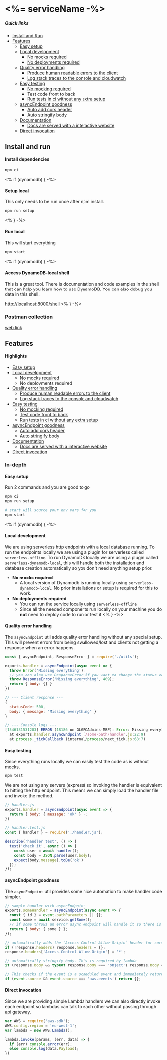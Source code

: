 # <%= serviceName -%>

##### Quick links
- [Install and Run](#install)
- [Features](#Features)
  - [Easy setup](#h-1)
  - [Local development](#h-2)
    - [No mocks required](#h-3)
    - [No deployments required](#h-4)
  - [Quality error handling](#h-5)
    - [Produce human readable errors to the client](#h-6)
    - [Log stack traces to the console and cloudwatch](#h-7)
  - [Easy testing](#h-8)
    - [No mocking required](#h-8)
    - [Test code front to back](#h-8)
    - [Run tests in ci without any extra setup](#h-8)
  - [asyncEndpoint goodness](#h-9)
    - [Auto add cors header](#h-10)
    - [Auto stringify body](#h-11)
  - [Documentation](#h-12)
    - [Docs are served with a interactive website](#h-12)
  - [Direct invocation](#h-15)

## <a name="install"></a>Install and run
#### Install dependencies
```bash
npm ci
```

<% if (dynamodb) { -%>
#### Setup local
This only needs to be run once after npm install.
```bash
npm run setup
```
<% } -%>

#### Run local
This will start everything
```bash
npm start
```

<% if (dynamodb) { -%>
#### Access DynamoDB-local shell
This is a great tool. There is documentation and code examples in the shell that can help you learn how to use DynamoDB. You can also debug you data in this shell.

[http://localhost:8000/shell](http://localhost:8000/shell)
<% } -%>

### Postman collection
[web link](https://documenter.getpostman.com/view/5996612/Rzn8Pgx3)


## Features

#### Highlights
  - [Easy setup](#h-1)
  - [Local development](#h-2)
    - [No mocks required](#h-3)
    - [No deployments required](#h-4)
  - [Quality error handling](#h-5)
    - [Produce human readable errors to the client](#h-6)
    - [Log stack traces to the console and cloudwatch](#h-7)
  - [Easy testing](#h-8)
    - [No mocking required](#h-8)
    - [Test code front to back](#h-8)
    - [Run tests in ci without any extra setup](#h-8)
  - [asyncEndpoint goodness](#h-9)
    - [Auto add cors header](#h-10)
    - [Auto stringify body](#h-11)
  - [Documentation](#h-12)
    - [Docs are served with a interactive website](#h-12)
  - [Direct invocation](#h-15)

### In-depth

#### <a name="h-1"></a>Easy setup
Run 2 commands and you are good to go
```bash
npm ci
npm run setup

# start will source your env vars for you
npm start
```

<% if (dynamodb) { -%>
#### <a name="h-2"></a>Local development
We are using serverless http endpoints with a local database running. To run the endpoints locally we are using a plugin for serverless called `serverless-offline`. To run DynamoDB locally we are using a plugin called `serverless-dynamodb-local`, this will handle both the installation and database creation automatically so you don't need anything setup prior.

- <a name="h-3"></a>**No mocks required**
  - A local version of Dynamodb is running locally using `serverless-dynamodb-local`. No prior installations or setup is required for this to work.
- <a name="h-4"></a>**No deployments required**
  - You can run the service locally using `serverless-offline`
  - Since all the needed components run locally on your machine you do **not** need to deploy code to run or test it
<% } -%>

#### <a name="h-5"></a>Quality error handling
  The `asyncEndpoint` util adds quality error handling without any special setup. This will prevent errors from being swallowed/lost and clients not getting a response when an error happens.
  <a name="h-6"></a><a name="h-7"></a>
```javascript
const { asyncEndpoint, ResponseError } = require('./utils');

exports.handler = asyncEndpoint(async event => {
  throw Error('Missing everything');
  // you can also use ResponseError if you want to change the status code
  throw ResponseError('Missing everything', 409);
  return { body: {} }
})

// --- Client response ---
{
  statusCode: 500,
  body: { message: "Missing everything" }
}

// --- Console logs ---
[1546131531203] ERROR (18186 on GLGPCAdmins-MBP): Error: Missing everything
  at exports.handler.asyncEndpoint (/some-path/handler.js:22:9)
  at process._tickCallback (internal/process/next_tick.js:68:7)
```

#### <a name="h-8"></a>Easy testing
Since everything runs locally we can easily test the code as is without mocks.
```bash
npm test
```

We are not using any servers (express) so invoking the handler is equivalent to hitting the http endpoint. This means we can simply load the handler file and invoke the method.
```javascript
// handler.js
exports.handler = asyncEndpoint(async event => {
  return { body: { message: 'ok' } };
})
```

```javascript
// handler.test.js
const { handler } = require('./handler.js');

describe('handler test', () => {
  test('check it', async () => {
    const user = await handler();
    const body = JSON.parse(user.body);
    expect(body.message).toBe('ok');
  });
});
```

#### <a name="h-9"></a>asyncEndpoint goodness
The `asyncEndpoint` util provides some nice automation to make handler code simpler.
```javascript
// sample handler with asyncEndpoint
exports.someHandler = asyncEndpoint(async event => {
  const { id } = event.pathParameters || {};
  const some = await service.getSome();
  // if some throws an error async endpoint will handle it so there is not need to catch it in the handler
  return { body: { some } };
});
```

<a name="h-10"></a>
```javascript
// automatically adds the `Access-Control-Allow-Origin` header for cors
if (!response.headers) response.headers = {};
response.headers['Access-Control-Allow-Origin'] = '*';
```
<a name="h-11"></a>
```javascript
// automatically stringify body. This is required by lambda
if (response.body && typeof response.body === 'object') response.body = JSON.stringify(response.body);
```
```javascript
// This checks if the event is a scheduled event and immediately returns to keep endpoint warm
if (event.source && event.source === 'aws.events') return {};
```
#### <a name="h-15"></a>Direct invocation
Since we are providing simple Lambda handlers we can also directly invoke each endpoint so lambdas can talk to each other without passing through api gateway.
```javascript
var AWS = require('aws-sdk');
AWS.config.region = 'eu-west-1';
var lambda = new AWS.Lambda();

lambda.invoke(params, (err, data) => {
  if (err) console.error(err);
  else console.log(data.Payload);
})
```
